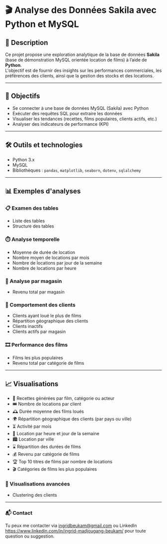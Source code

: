 # 🎬 Analyse des Données Sakila avec Python et MySQL

## 🧾 Description

Ce projet propose une exploration analytique de la base de données **Sakila** (base de démonstration MySQL orientée location de films) à l’aide de **Python**.  
L'objectif est de fournir des insights sur les performances commerciales, les préférences des clients, ainsi que la gestion des stocks et des locations.

---

## 🎯 Objectifs

- Se connecter à une base de données MySQL (Sakila) avec Python  
- Exécuter des requêtes SQL pour extraire les données  
- Visualiser les tendances (recettes, films populaires, clients actifs, etc.)  
- Analyser des indicateurs de performance (KPI)

---

## 🛠️ Outils et technologies

- Python 3.x  
- MySQL  
- Bibliothèques : `pandas`, `matplotlib`, `seaborn`, `dotenv`, `sqlalchemy`

---

## 📊 Exemples d'analyses

### 📋 Examen des tables
- Liste des tables  
- Structure des tables  

### ⏱️ Analyse temporelle
- Moyenne de durée de location  
- Nombre moyen de locations par mois  
- Nombre de locations par jour de la semaine  
- Nombre de locations par heure  

### 🏬 Analyse par magasin
- Revenu total par magasin  

### 👥 Comportement des clients
- Clients ayant loué le plus de films  
- Répartition géographique des clients  
- Clients inactifs  
- Clients actifs par magasin  

### 🎞️ Performance des films
- Films les plus populaires  
- Revenu total par catégorie de films  

---

## 📈 Visualisations

- 🧾 Recettes générées par film, catégorie ou acteur  
- 🎟️ Nombre de locations par client  
- 🕰️ Durée moyenne des films loués  
- 🌍 Répartition géographique des clients (par pays ou ville)  
- ⏳ Activité par mois  
- 📅 Location par heure et jour de la semaine  
- 🏙️ Location par ville  
- ⌛ Répartition des durées de films  
- 💰 Revenu par catégorie de films  
- 🏆 Top 10 titres de films par nombre de locations  
- 🎬 Catégories de films les plus populaires  

### 🧠 Visualisations avancées

- Clustering des clients

---

### 📬 Contact
Tu peux me contacter via ingridbeukam@gmail.com ou LinkedIn https://www.linkedin.com/in/ingrid-madjougang-beukam/ pour toute question ou suggestion.
